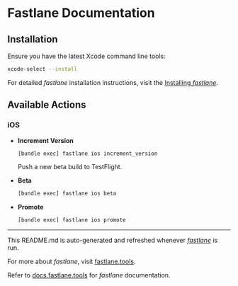 # Fastlane Documentation

## Installation

Ensure you have the latest Xcode command line tools:

```bash
xcode-select --install
```

For detailed _fastlane_ installation instructions, visit the [Installing _fastlane_](https://docs.fastlane.tools/#installing-fastlane).

## Available Actions

### iOS

- **Increment Version**

  ```bash
  [bundle exec] fastlane ios increment_version
  ```

  Push a new beta build to TestFlight.

- **Beta**

  ```bash
  [bundle exec] fastlane ios beta
  ```

- **Promote**

  ```bash
  [bundle exec] fastlane ios promote
  ```

---

This README.md is auto-generated and refreshed whenever [_fastlane_](https://fastlane.tools) is run.

For more about _fastlane_, visit [fastlane.tools](https://fastlane.tools).

Refer to [docs.fastlane.tools](https://docs.fastlane.tools) for _fastlane_ documentation.

